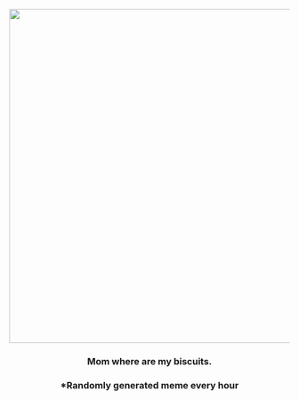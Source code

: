 <p align="center">
        <img src="https://i.redd.it/8fomu3js13a91.gif" width="600" height="600">
        </p>
        <h3 align="center">Mom where are my biscuits.</h3>
        <h3 align="center">*Randomly generated meme every hour</h3>
    
